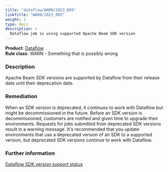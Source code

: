 ```yaml
---
title: "dataflow/WARN/2023_005"
linkTitle: "WARN/2023_005"
weight: 1
type: docs
description: >
  Dataflow job is using supported Apache Beam SDK version
---
```


**Product**: [Dataflow](https://cloud.google.com/dataflow)\
**Rule class**: WARN - Something that is possibly wrong

### Description

Apache Beam SDK versions are supported by Dataflow from their release date until their deprecation date.

### Remediation

When an SDK version is deprecated, it continues to work with Dataflow but might be decommissioned in the future. Before an SDK version is decommissioned, customers are notified and given time to upgrade their environments. Requests for jobs submitted from deprecated SDK versions result in a warning message. It's recommended that you update environments that use a deprecated version of an SDK to a supported version, but deprecated SDK versions continue to work with Dataflow.

### Further information

[Dataflow SDK version support status](https://cloud.google.com/dataflow/docs/support/sdk-version-support-status)
